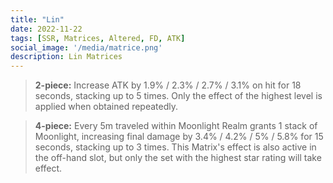 ```yaml
---
title: "Lin"
date: 2022-11-22
tags: [SSR, Matrices, Altered, FD, ATK]
social_image: '/media/matrice.png'
description: Lin Matrices
---
```


> **2-piece:** Increase ATK by 1.9% / 2.3% / 2.7% / 3.1% on hit for 18 seconds, stacking up to 5 times. Only the effect of the highest level is applied when obtained repeatedly.

> **4-piece:** Every 5m traveled within Moonlight Realm grants 1 stack of Moonlight, increasing final damage by 3.4% / 4.2% / 5% / 5.8% for 15 seconds, stacking up to 3 times. This Matrix's effect is also active in the off-hand slot, but only the set with the highest star rating will take effect.